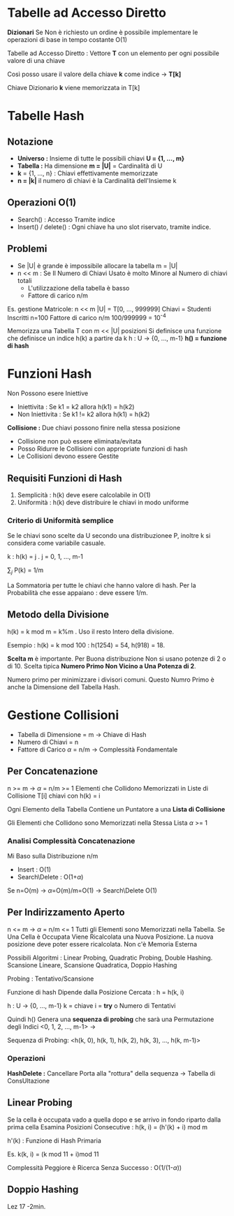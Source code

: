 # Tabelle ad Accesso Diretto
**Dizionari** Se Non è richiesto un ordine è possibile 
implementare le operazioni di base in tempo costante O(1)

Tabelle ad Accesso Diretto : Vettore **T** con un elemento per 
ogni possibile valore di una chiave  

Così posso usare il valore della chiave **k** come indice -> **T[k]**

Chiave Dizionario **k** viene memorizzata in T[k]

# Tabelle Hash

## Notazione
- **Universo :** Insieme di tutte le possibili chiavi **U = {1, ..., m}**
- **Tabella :** Ha dimensione **m = |U|** = Cardinalità di U
- **k** = {1, ...,  n} : Chiavi effettivamente memorizzate
- **n = |k|** il numero di chiavi è la Cardinalità dell'Insieme k

## Operazioni O(1)
- Search() : Accesso Tramite indice
- Insert() / delete() : Ogni chiave ha uno slot riservato, tramite indice.

## Problemi
- Se |U| è grande è impossibile allocare la tabella m = |U|
- n << m : Se Il Numero di Chiavi Usato è molto Minore al Numero di chiavi totali
  - L'utilizzazione della tabella è basso
  - Fattore di carico n/m

Es. gestione Matricole: n << m |U| = T[0, ..., 999999]
Chiavi = Studenti Inscritti n=100
Fattore di carico n/m 100/999999 = 10<sup>-4</sup>

Memorizza una Tabella T con m << |U| posizioni
Si definisce una funzione che definisce un indice h(k) a partire da k
h : U -> {0, ..., m-1}
**h() = funzione di hash**

# Funzioni Hash
Non Possono esere Iniettive
- Iniettivita : Se k1 = k2 allora h(k1) = h(k2)
- Non Iniettivita : Se k1 != k2 allora h(k1) = h(k2)

**Collisione :** Due chiavi possono finire nella stessa posizione
- Collisione non può essere eliminata/evitata
- Posso Ridurre le Collisioni con appropriate funzioni di hash
- Le Collisioni devono essere Gestite

## Requisiti Funzioni di Hash
1. Semplicità : h(k) deve esere calcolabile in O(1)
2. Uniformità : h(k) deve distribuire le chiavi in modo uniforme

### Criterio di Uniformità semplice 
Se le chiavi sono scelte da U secondo una distribuzionee P, 
inoltre k si considera come variabile casuale.

k : h(k) = j . j = 0, 1, ..., m-1

$\sum_j$ P(k) = 1/m

La Sommatoria per tutte le chiavi che hanno valore di hash.
Per la Probabilità che esse appaiano : deve essere 1/m.

## Metodo della Divisione
h(k) = k mod m = k%m . Uso il resto Intero della divisione.

Esempio : h(k) = k mod 100 : h(1254) = 54, h(918) = 18.

**Scelta m** è importante. Per Buona distribuzione Non si usano potenze di 2 o di 10.
Scelta tipica **Numero Primo Non Vicino a Una Potenza di 2**. 

Numero primo per minimizzare i divisori comuni. 
Questo Numro Primo è anche la Dimensione dell Tabella Hash.

# Gestione Collisioni
- Tabella di Dimensione = m -> Chiave di Hash
- Numero di Chiavi = n
- Fattore di Carico $\alpha$ = n/m -> Complessità Fondamentale

## Per Concatenazione
n >= m -> $\alpha$ = n/m >= 1
Elementi che Collidono Memorizzati in Liste di Collisione 
T[i] chiavi con h(k) = i

Ogni Elemento della Tabella Contiene un Puntatore a una **Lista di Collisione**

Gli Elementi che Collidono sono Memorizzati nella Stessa Lista $\alpha$ >= 1

### Analisi Complessità Concatenazione
Mi Baso sulla Distribuzione n/m
- Insert : O(1)
- Search\Delete : O(1+$\alpha$)

Se n=O(m) -> $\alpha$=O(m)/m=O(1) -> Search\Delete O(1)

## Per Indirizzamento Aperto
n <= m -> $\alpha$ = n/m <= 1
Tutti gli Elementi sono Memorizzati nella Tabella.
Se Una Cella è Occupata Viene Ricalcolata una Nuova Posizione.
La nuova posizione deve poter essere ricalcolata.
Non c'è Memoria Esterna

Possibili Algoritmi : Linear Probing, Quadratic Probing, Double Hashing.
Scansione Lineare, Scansione Quadratica, Doppio Hashing

Probing : Tentativo/Scansione

Funzione di hash Dipende dalla Posizione Cercata : h = h(k, i) 

h : U -> {0, ..., m-1}
k = chiave
i = **try** o Numero di Tentativi

Quindi h() Genera una **sequenza di probing** che sarà una 
Permutazione degli Indici <0, 1, 2, ..., m-1> ->

Sequenza di Probing:
<h(k, 0), h(k, 1), h(k, 2), h(k, 3), ..., h(k, m-1)>

### Operazioni
**HashDelete :** Cancellare Porta alla "rottura" della sequenza -> Tabella di ConsUltazione

## Linear Probing
Se la cella è occupata vado a quella dopo e se arrivo in fondo riparto dalla prima cella
Esamina Posizioni Consecutive : 
h(k, i) = (h'(k) + i) mod m

h'(k) : Funzione di Hash Primaria

Es. k(k, i) = (k mod 11 + i)mod 11

Complessità Peggiore è Ricerca Senza Successo : O(1/(1-$\alpha$))

## Doppio Hashing

Lez 17 -2min.
